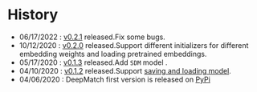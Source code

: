 # History
- 06/17/2022 : [v0.2.1](https://github.com/shenweichen/DeepMatch/releases/tag/v0.2.1) released.Fix some bugs.
- 10/12/2020 : [v0.2.0](https://github.com/shenweichen/DeepMatch/releases/tag/v0.2.0) released.Support different initializers for different embedding weights and loading pretrained embeddings. 
- 05/17/2020 : [v0.1.3](https://github.com/shenweichen/DeepMatch/releases/tag/v0.1.3) released.Add `SDM` model . 
- 04/10/2020 : [v0.1.2](https://github.com/shenweichen/DeepMatch/releases/tag/v0.1.2) released.Support [saving and loading model](./FAQ.html#save-or-load-weights-models). 
- 04/06/2020 : DeepMatch first version  is released on [PyPi](https://pypi.org/project/deepmatch/)